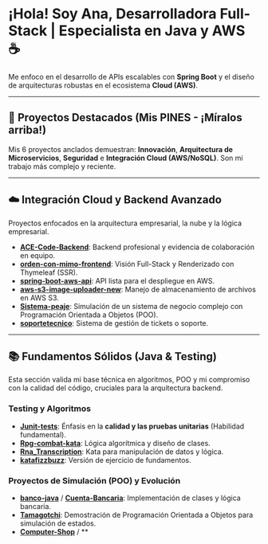 # ¡Hola! Soy Ana, Desarrolladora Full-Stack | Especialista en Java y AWS ☕️

Me enfoco en el desarrollo de APIs escalables con **Spring Boot** y el diseño de arquitecturas robustas en el ecosistema **Cloud (AWS)**.

---

## 🚀 Proyectos Destacados (Mis PINES - ¡Míralos arriba!)

Mis 6 proyectos anclados demuestran: **Innovación**, **Arquitectura de Microservicios**, **Seguridad** e **Integración Cloud (AWS/NoSQL)**. Son mi trabajo más complejo y reciente.

---

## ☁️ Integración Cloud y Backend Avanzado

Proyectos enfocados en la arquitectura empresarial, la nube y la lógica empresarial.

- **[ACE-Code-Backend](https://github.com/AnaBHernandez/ACE-Code-Backend)**: Backend profesional y evidencia de colaboración en equipo.
- **[orden-con-mimo-frontend](https://github.com/AnaBHernandez/orden-con-mimo-frontend)**: Visión Full-Stack y Renderizado con Thymeleaf (SSR).
- **[spring-boot-aws-api](https://github.com/AnaBHernandez/spring-boot-aws-api)**: API lista para el despliegue en AWS.
- **[aws-s3-image-uploader-new](https://github.com/AnaBHernandez/aws-s3-image-uploader-new)**: Manejo de almacenamiento de archivos en AWS S3.
- **[Sistema-peaje](https://github.com/AnaBHernandez/Sistema-peaje)**: Simulación de un sistema de negocio complejo con Programación Orientada a Objetos (POO).
- **[soportetecnico](https://github.com/AnaBHernandez/soportetecnico)**: Sistema de gestión de tickets o soporte.

---

## 📚 Fundamentos Sólidos (Java & Testing)

Esta sección valida mi base técnica en algoritmos, POO y mi compromiso con la calidad del código, cruciales para la arquitectura backend.

### Testing y Algoritmos

- **[Junit-tests](https://github.com/AnaBHernandez/Junit-tests)**: Énfasis en la **calidad y las pruebas unitarias** (Habilidad fundamental).
- **[Rpg-combat-kata](https://github.com/AnaBHernandez/Rpg-combat-kata)**: Lógica algorítmica y diseño de clases.
- **[Rna_Transcription](https://github.com/AnaBHernandez/Rna_Transcription)**: Kata para manipulación de datos y lógica.
- **[katafizzbuzz](https://github.com/AnaBHernandez/katafizzbuzz)**: Versión de ejercicio de fundamentos.

### Proyectos de Simulación (POO) y Evolución

- **[banco-java](https://github.com/AnaBHernandez/banco-java)** / **[Cuenta-Bancaria](https://github.com/AnaBHernandez/Cuenta-Bancaria)**: Implementación de clases y lógica bancaria.
- **[Tamagotchi](https://github.com/AnaBHernandez/Tamagotchi)**: Demostración de Programación Orientada a Objetos para simulación de estados.
- **[Computer-Shop](https://github.com/AnaBHernandez/Computer-Shop)** / **
